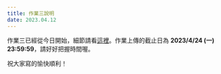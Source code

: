```yaml
---
title: 作業三說明
date: 2023.04.12
---
```


作業三已經從今日開始，細節請看[這裡](https://colab.research.google.com/drive/1dqzAE-7KWify24py4_YAk7q_Vql5Ine1?usp=sharing)。作業上傳的截止日為 **2023/4/24 (一) 23:59:59**，請好好把握時間喔。

祝大家寫的愉快順利！
